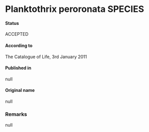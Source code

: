 # Planktothrix peroronata SPECIES

#### Status
ACCEPTED

#### According to
The Catalogue of Life, 3rd January 2011

#### Published in
null

#### Original name
null

### Remarks
null